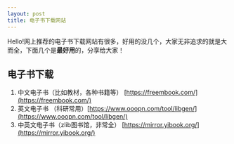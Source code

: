 ```yaml
---
layout: post
title: 电子书下载网站
---
```


Hello!网上推荐的电子书下载网站有很多，好用的没几个，大家无非追求的就是大而全，下面几个是**最好用**的，分享给大家！


## 电子书下载
1. 中文电子书（比如教材，各种书籍等） [https://freembook.com/](https://freembook.com/)
2. 英文电子书 （科研常用）[https://www.ooopn.com/tool/libgen/](https://www.ooopn.com/tool/libgen/)
3. 中英文电子书（zlib图书馆，非常全） [https://mirror.yibook.org/](https://mirror.yibook.org/)

